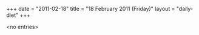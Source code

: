 +++
date = "2011-02-18"
title = "18 February 2011 (Friday)"
layout = "daily-diet"
+++


\<no entries\>